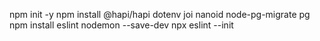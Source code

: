 npm init -y
npm install @hapi/hapi dotenv joi nanoid node-pg-migrate pg
npm install eslint nodemon --save-dev
npx eslint --init